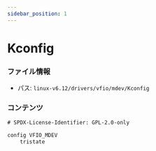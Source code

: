 ```yaml
---
sidebar_position: 1
---
```

# Kconfig

### ファイル情報

- パス: `linux-v6.12/drivers/vfio/mdev/Kconfig`

### コンテンツ

```txt
# SPDX-License-Identifier: GPL-2.0-only

config VFIO_MDEV
	tristate

```
